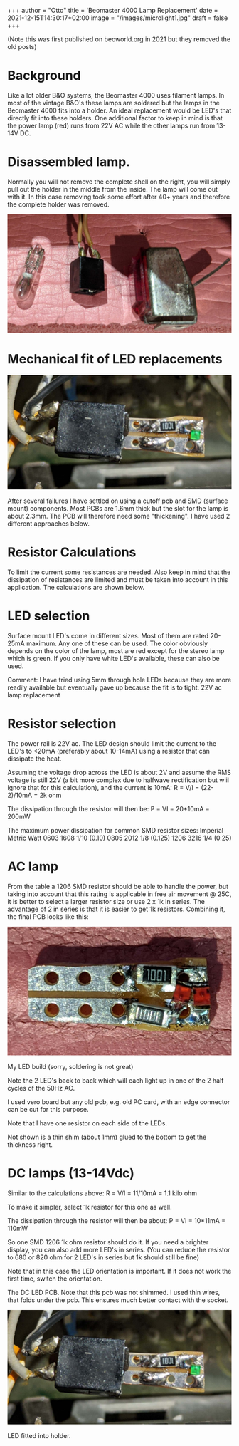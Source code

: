 +++
author = "Otto"
title = 'Beomaster 4000 Lamp Replacement'
date = 2021-12-15T14:30:17+02:00
image = "/images/microlight1.jpg"
draft = false
+++

(Note this was first published on beoworld.org in 2021 but they removed the old posts)
# Background 
Like a lot older B&O systems, the Beomaster 4000 uses filament lamps. In most of the vintage B&O's these lamps are soldered but the lamps in the Beomaster 4000 fits into a holder. An ideal replacement would be LED's that directly fit into these holders. One additional factor to keep in mind is that the power lamp (red) runs from 22V AC while the other lamps run from 13-14V DC.

# Disassembled lamp. 
Normally you will not remove the complete shell on the right, you will simply pull out the holder in the middle from the inside. The lamp will come out with it. In this case removing took some effort after 40+ years and therefore the complete holder was removed.

![Disassembled lamp2](/images/b4lampass.jpg)

# Mechanical fit of LED replacements

![LED in Holder](/images/BO4LEDinHolder.jpg)


After several failures I have settled on using a cutoff pcb and SMD (surface mount) components. Most PCBs are 1.6mm thick but the slot for the lamp is about 2.3mm. The PCB will therefore need some "thickening". I have used 2 different approaches below. 

# Resistor Calculations
To limit the current some resistances are needed. Also keep in mind that the dissipation of resistances are limited and must be taken into account in this application. The calculations are shown below.

# LED selection

Surface mount LED's come in different sizes. Most of them are rated 20-25mA maximum. Any one of these can be used. The color obviously depends on the color of the lamp, most are red except for the stereo lamp which is green. If you only have white LED's available, these can also be used.

Comment: I have tried using 5mm through hole LEDs because they are more readily available but eventually gave up because the fit is to tight.
22V ac lamp replacement

# Resistor selection 

The power rail is 22V ac. The LED design should limit the current to the LED's to <20mA (preferably about 10-14mA) using a resistor that can dissipate the heat.

Assuming the voltage drop across the LED is about 2V and assume the RMS voltage is still 22V (a bit more complex due to halfwave rectification but wiil ignore that for this calculation), and the current is 10mA:
    R = V/I = (22-2)/10mA = 2k ohm

The dissipation through the resistor will then be:
   P = VI = 20*10mA = 200mW

The maximum power dissipation for common SMD resistor sizes:
Imperial 	Metric 	Watt
0603 	1608 	1/10 (0.10)
0805 	2012 	1/8 (0.125)
1206 	3216 	1/4 (0.25)

# AC lamp
From the table a 1206 SMD resistor should be able to handle the power, but taking into account that this rating is applicable in free air movement @ 25C,  it is better to select a larger resistor size or use 2 x 1k in series. The advantage of 2 in series is that it is easier to get 1k resistors. Combining it, the final PCB looks like this: 


![AC LEDs on PCB](/images/B4Lamp2LEDac.jpg)

My LED build (sorry, soldering is not great)

Note the 2 LED's back to back which will each light up in one of the 2 half cycles of the 50Hz AC.

I used vero board but any old pcb, e.g. old PC card, with an edge connector can be cut for this purpose.

Note that I have one resistor on each side of the LEDs.

Not shown is a thin shim (about 1mm) glued to the bottom to get the thickness right.

# DC lamps (13-14Vdc)

Similar to the calculations above:    R = V/I = 11/10mA = 1.1 kilo ohm 

To make it simpler, select 1k resistor for this one as well.

The dissipation through the resistor will then be about:
   P = VI = 10*11mA = 110mW

So one SMD 1206 1k ohm resistor should do it. If you need a brighter display, you can also add more LED's in series. (You can reduce the resistor to 680 or 820 ohm for 2 LED's in series but 1k should still be fine)

Note that in this case the LED orientation is important. If it does not work the first time, switch the orientation.


The DC LED PCB. Note that this pcb was not shimmed. I used thin wires, that folds under the pcb. This ensures much better contact  with the socket.

![LED on PCB](/images/BO4LEDinHolder.jpg)

LED fitted into holder.